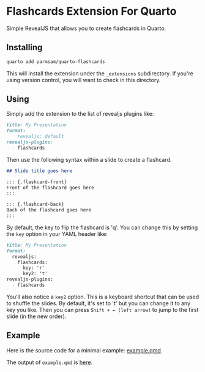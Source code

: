 # Flashcards Extension For Quarto

Simple RevealJS that allows you to create flashcards in Quarto.

## Installing

```bash
quarto add parmsam/quarto-flashcards
```

This will install the extension under the `_extensions` subdirectory.
If you're using version control, you will want to check in this directory.

## Using

Simply add the extension to the list of revealjs plugins like:

``` markdown
title: My Presentation
format:
    revealjs: default
revealjs-plugins:
  - flashcards
```

Then use the following syntax within a slide to create a flashcard.

``` markdown
## Slide title goes here

::: {.flashcard-front}
Front of the flashcard goes here
:::

::: {.flashcard-back}
Back of the flashcard goes here
:::
```

By default, the key to flip the flashcard is 'q'. You can change this by setting the `key` option in your YAML header like:

``` markdown
title: My Presentation
format:
  revealjs:
    flashcards: 
      key: 'r'
      key2: 't'
revealjs-plugins:
  - flashcards
```

You'll also notice a `key2` option. This is a keyboard shortcut that can be used to shuffle the slides. By default, it's set to 't' but you can change it to any key you like. Then you can press `Shift + ← (left arrow)` to jump to the first slide (in the new order). 

## Example

Here is the source code for a minimal example: [example.qmd](example.qmd).

The output of `example.qmd` is [here](https://parmsam.github.io/quarto-flashcards/).

